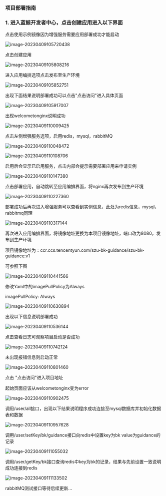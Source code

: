 ### 项目部署指南

### 1. 进入蓝鲸开发者中心，点击创建应用进入以下界面

点击使用示例镜像因为增强服务需要应用部署成功才能启动

![image-20230409105720438](https://lye255-1316619619.cos.ap-guangzhou.myqcloud.com//markdown202304091057989.png)

点击创建应用

![image-20230409105808216](https://lye255-1316619619.cos.ap-guangzhou.myqcloud.com//markdown202304091058620.png)

进入应用编排选项点击发布至生产环境

![image-20230409105852751](https://lye255-1316619619.cos.ap-guangzhou.myqcloud.com//markdown202304091058118.png)

出现下面结果说明部署成功可以点击"点击访问"进入具体页面

![image-20230409105917007](https://lye255-1316619619.cos.ap-guangzhou.myqcloud.com//markdown202304091059568.png)

出现welcometonginx说明成功

![image-20230409110009425](https://lye255-1316619619.cos.ap-guangzhou.myqcloud.com//markdown202304091100723.png)

点击左侧增强服务选项，启用redis，mysql，rabbitMQ

![image-20230409110048472](https://lye255-1316619619.cos.ap-guangzhou.myqcloud.com//markdown202304091100985.png)

![image-20230409110108706](https://lye255-1316619619.cos.ap-guangzhou.myqcloud.com//markdown202304091101303.png)

启用后会显示已启用服务，点击内部会提示需要部署应用来申请实例

![image-20230409110147380](https://lye255-1316619619.cos.ap-guangzhou.myqcloud.com//markdown202304091101652.png)

点击部署应用，自动跳转至应用编排界面，将nginx再次发布到生产环境

![image-20230409110227360](https://lye255-1316619619.cos.ap-guangzhou.myqcloud.com//markdown202304091102716.png)

部署成功后再次进入增强服务可以查看到实例信息，此处为redis信息，mysql，rabbitmq同理

![image-20230409110317144](https://lye255-1316619619.cos.ap-guangzhou.myqcloud.com//markdown202304091103868.png)

再次进入应用编排界面，将镜像地址更换为本项目镜像地址，端口改为8080，发布到生产环境

项目镜像地址为：ccr.ccs.tencentyun.com/szu-bk-guidance/szu-bk-guidance:v1

可参照下图

![image-20230409110441566](https://lye255-1316619619.cos.ap-guangzhou.myqcloud.com//markdown202304091104758.png)

修改Yaml中的imagePullPolicy为Always

   imagePullPolicy: Always

![image-20230409110630894](https://lye255-1316619619.cos.ap-guangzhou.myqcloud.com//markdown202304091106904.png)

出现以下信息说明部署成功

![image-20230409110536144](https://lye255-1316619619.cos.ap-guangzhou.myqcloud.com//markdown202304091105689.png)

点击查看日志可观察项目启动是否成功

![image-20230409110742124](https://lye255-1316619619.cos.ap-guangzhou.myqcloud.com//markdown202304091107020.png)

未出现报错信息则启动正常

![image-20230409110801460](https://lye255-1316619619.cos.ap-guangzhou.myqcloud.com//markdownmarkdown202304091108421.png)

点击 "点击访问"进入项目地址

起始页面应该从welcometonginx变为error

![image-20230409110902475](https://lye255-1316619619.cos.ap-guangzhou.myqcloud.com//markdown202304091109148.png)

调用/user/all接口，出现以下结果说明程序成功连接至mysql数据库并初始化数据表和数据

![image-20230409110957628](https://lye255-1316619619.cos.ap-guangzhou.myqcloud.com//markdown202304091109661.png)

调用/user/setKey/bk/guidance接口向redis中设置key为bk value为guidance的记录

![image-20230409111055032](https://lye255-1316619619.cos.ap-guangzhou.myqcloud.com//markdown202304091110954.png)

调用/user/getKey/bk接口查询redis中key为bk的记录，结果与先前设置一致说明成功连接到redis

![image-20230409111133502](https://lye255-1316619619.cos.ap-guangzhou.myqcloud.com//markdown202304091111481.png)

rabbitMQ测试接口等待后续更新...